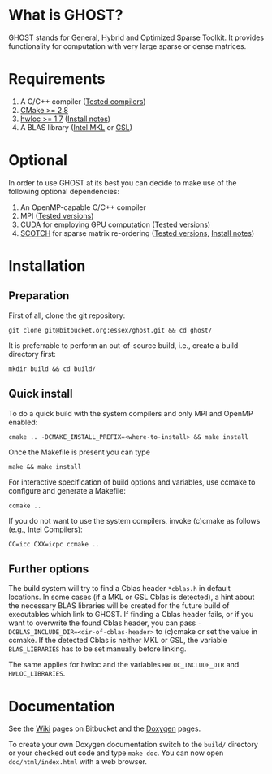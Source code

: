 What is GHOST?
==============

GHOST stands for General, Hybrid and Optimized Sparse Toolkit. It provides
functionality for computation with very large sparse or dense matrices.

Requirements
============

1. A C/C++ compiler ([Tested compilers](https://bitbucket.org/essex/ghost/wiki/Compatibility))
1. [CMake >= 2.8](http://www.cmake.org)
1. [hwloc >= 1.7](http://www.open-mpi.org/projects/hwloc) ([Install notes](https://bitbucket.org/essex/ghost/wiki/Dependencies))
1. A BLAS library ([Intel MKL](http://software.intel.com/en-us/intel-mkl) or [GSL](http://www.gnu.org/software/gsl/))

Optional
========

In order to use GHOST at its best you can decide to make use of the following optional dependencies:

1. An OpenMP-capable C/C++ compiler
1. MPI ([Tested versions](https://bitbucket.org/essex/ghost/wiki/Compatibility))
1. [CUDA](http://www.nvidia.com/cuda) for employing GPU computation ([Tested versions](https://bitbucket.org/essex/ghost/wiki/Compatibility))
1. [SCOTCH](http://www.labri.fr/perso/pelegrin/scotch/) for sparse matrix re-ordering ([Tested versions](https://bitbucket.org/essex/ghost/wiki/Compatibility), [Install notes](https://bitbucket.org/essex/ghost/wiki/Dependencies))

Installation
============

Preparation
-----------

First of all, clone the git repository:

`git clone git@bitbucket.org:essex/ghost.git && cd ghost/`

It is preferrable to perform an out-of-source build, i.e., create a build directory first:

`mkdir build && cd build/`

Quick install
-------------

To do a quick build with the system compilers and only MPI and OpenMP enabled:

`cmake .. -DCMAKE_INSTALL_PREFIX=<where-to-install> && make install`

Once the Makefile is present you can type

`make && make install`

For interactive specification of build options and variables, use ccmake to configure and generate a Makefile:

`ccmake ..`

If you do not want to use the system compilers, invoke (c)cmake as follows (e.g., Intel Compilers):

`CC=icc CXX=icpc ccmake ..`

Further options
---------------

The build system will try to find a Cblas header `*cblas.h` in default locations.
In some cases (if a MKL or GSL Cblas is detected), a hint about the necessary BLAS libraries will be created for the future build of executables which link to GHOST.
If finding a Cblas header fails, or if you want to overwrite the found Cblas header, you can pass `-DCBLAS_INCLUDE_DIR=<dir-of-cblas-header>` to (c)cmake or set the value in ccmake.
If the detected Cblas is neither MKL or GSL, the variable `BLAS_LIBRARIES` has to be set manually before linking.

The same applies for hwloc and the variables `HWLOC_INCLUDE_DIR` and `HWLOC_LIBRARIES`.

Documentation
=============

See the [Wiki](https://bitbucket.org/essex/ghost/wiki) pages on Bitbucket and the [Doxygen](https://grid.rrze.uni-erlangen.de/~unrza317) pages.

To create your own Doxygen documentation switch to the `build/` directory or your checked out code and type `make doc`.
You can now open `doc/html/index.html` with a web browser.
